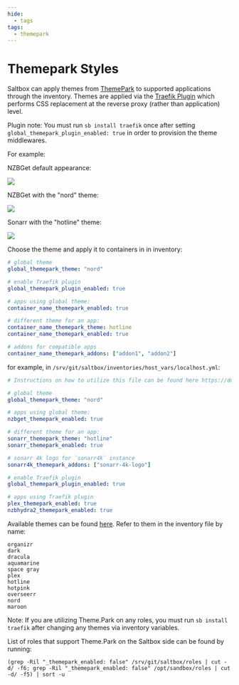 ```yaml
---
hide:
  - tags
tags:
  - themepark
---
```


# Themepark Styles

Saltbox can apply themes from [ThemePark](https://docs.theme-park.dev/theme-options/) to supported applications through the inventory. Themes are applied via the [Traefik Plugin](https://github.com/packruler/traefik-themepark) which performs CSS replacement at the reverse proxy (rather than application) level.

Plugin note: You must run `sb install traefik` once after setting `global_themepark_plugin_enabled: true` in order to provision the theme middlewares.

For example:

NZBGet default appearance:

![](images/nzbget-before.png)

NZBGet with the "nord" theme:

![](images/nzbget-nord.png)

Sonarr with the "hotline" theme:

![](images/sonarr-hotline.png)

Choose the theme and apply it to containers in in inventory:

```yaml
# global theme
global_themepark_theme: "nord"

# enable Traefik plugin
global_themepark_plugin_enabled: true

# apps using global theme:
container_name_themepark_enabled: true

# different theme for an app:
container_name_themepark_theme: hotline
container_name_themepark_enabled: true

# addons for compatible apps
container_name_themepark_addons: ["addon1", "addon2"]
```

for example, in `/srv/git/saltbox/inventories/host_vars/localhost.yml`:

```yaml
# Instructions on how to utilize this file can be found here https://docs.saltbox.dev/saltbox/inventory/

# global theme
global_themepark_theme: "nord"

# apps using global theme:
nzbget_themepark_enabled: true

# different theme for an app:
sonarr_themepark_theme: "hotline"
sonarr_themepark_enabled: true

# sonarr 4k logo for `sonarr4k` instance
sonarr4k_themepark_addons: ["sonarr-4k-logo"]

# enable Traefik plugin
global_themepark_plugin_enabled: true

# apps using Traefik plugin
plex_themepark_enabled: true
nzbhydra2_themepark_enabled: true
```

Available themes can be found [here](https://docs.theme-park.dev/theme-options/).  Refer to them in the inventory file by name:

```text
organizr
dark
dracula
aquamarine
space gray
plex
hotline
hotpink
overseerr
nord
maroon
```

Note: If you are utilizing Theme.Park on any roles, you must run `sb install traefik` after changing any themes via inventory variables.

List of roles that support Theme.Park on the Saltbox side can be found by running:

```shell
(grep -Ril "_themepark_enabled: false" /srv/git/saltbox/roles | cut -d/ -f6; grep -Ril "_themepark_enabled: false" /opt/sandbox/roles | cut -d/ -f5) | sort -u
```
